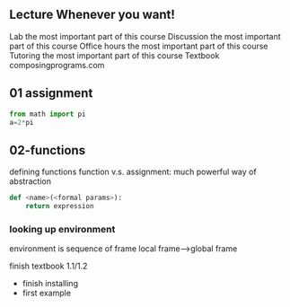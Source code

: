 ## Lecture			Whenever you want!
Lab				the most important part of this course
Discussion		the most important part of this course
Office hours		the most important part of this course
Tutoring			the most important part of this course
Textbook		composingprograms.com

## 01 assignment
```python
from math import pi 
a=2*pi
```

## 02-functions
defining functions
function v.s. assignment: much powerful way of abstraction
```python
def <name>(<formal params>):
    return expression

```

### looking up environment

environment is sequence of frame
local frame-->global frame

finish textbook 1.1/1.2

- finish installing
- first example


